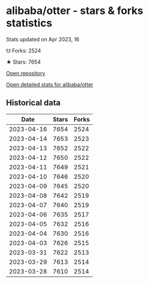 # alibaba/otter - stars & forks statistics

Stats updated on Apr 2023, 16

☋ Forks: 2524

★ Stars: 7654

[Open repository](https://github.com/alibaba/otter)

[Open detailed stats for alibaba/otter](https://reviewgithub.com/rep/alibaba/otter)

## Historical data
| Date | Stars | Forks |
|------|-------|-------|
| 2023-04-16 | 7654 | 2524 | 
| 2023-04-14 | 7653 | 2523 | 
| 2023-04-13 | 7652 | 2522 | 
| 2023-04-12 | 7650 | 2522 | 
| 2023-04-11 | 7649 | 2521 | 
| 2023-04-10 | 7646 | 2520 | 
| 2023-04-09 | 7645 | 2520 | 
| 2023-04-08 | 7642 | 2519 | 
| 2023-04-07 | 7640 | 2519 | 
| 2023-04-06 | 7635 | 2517 | 
| 2023-04-05 | 7632 | 2516 | 
| 2023-04-04 | 7630 | 2516 | 
| 2023-04-03 | 7626 | 2515 | 
| 2023-03-31 | 7622 | 2513 | 
| 2023-03-29 | 7613 | 2514 | 
| 2023-03-28 | 7610 | 2514 | 

